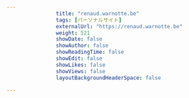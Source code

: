 ---
                title: "renaud.warnotte.be"
                tags: [パーソナルサイト]
                externalUrl: "https://renaud.warnotte.be"
                weight: 521
                showDate: false
                showAuthor: false
                showReadingTime: false
                showEdit: false
                showLikes: false
                showViews: false
                layoutBackgroundHeaderSpace: false
                ---

